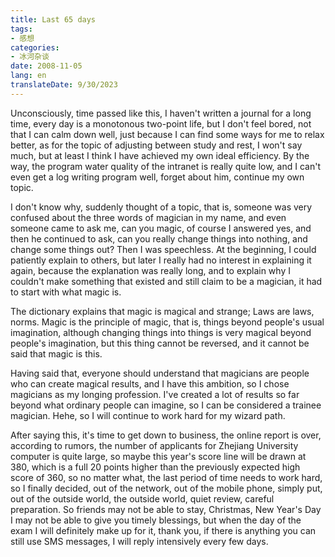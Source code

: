 ```yaml
---
title: Last 65 days
tags:
- 感想
categories:
- 冰河杂谈
date: 2008-11-05
lang: en
translateDate: 9/30/2023
---
```


Unconsciously, time passed like this, I haven't written a journal for a long time, every day is a monotonous two-point life, but I don't feel bored, not that I can calm down well, just because I can find some ways for me to relax better, as for the topic of adjusting between study and rest, I won't say much, but at least I think I have achieved my own ideal efficiency. By the way, the program water quality of the intranet is really quite low, and I can't even get a log writing program well, forget about him, continue my own topic.

I don't know why, suddenly thought of a topic, that is, someone was very confused about the three words of magician in my name, and even someone came to ask me, can you magic, of course I answered yes, and then he continued to ask, can you really change things into nothing, and change some things out? Then I was speechless. At the beginning, I could patiently explain to others, but later I really had no interest in explaining it again, because the explanation was really long, and to explain why I couldn't make something that existed and still claim to be a magician, it had to start with what magic is.

The dictionary explains that magic is magical and strange; Laws are laws, norms. Magic is the principle of magic, that is, things beyond people's usual imagination, although changing things into things is very magical beyond people's imagination, but this thing cannot be reversed, and it cannot be said that magic is this.

Having said that, everyone should understand that magicians are people who can create magical results, and I have this ambition, so I chose magicians as my longing profession. I've created a lot of results so far beyond what ordinary people can imagine, so I can be considered a trainee magician. Hehe, so I will continue to work hard for my wizard path.

After saying this, it's time to get down to business, the online report is over, according to rumors, the number of applicants for Zhejiang University computer is quite large, so maybe this year's score line will be drawn at 380, which is a full 20 points higher than the previously expected high score of 360, so no matter what, the last period of time needs to work hard, so I finally decided, out of the network, out of the mobile phone, simply put, out of the outside world, the outside world, quiet review, careful preparation. So friends may not be able to stay, Christmas, New Year's Day I may not be able to give you timely blessings, but when the day of the exam I will definitely make up for it, thank you, if there is anything you can still use SMS messages, I will reply intensively every few days.

